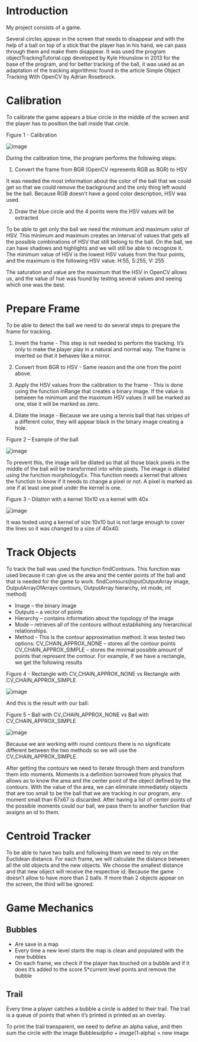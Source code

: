 # Introduction

My project consists of a game.

Several circles appear in the screen that needs to disappear and with the help of a ball on top of a stick that the player has in his hand, we can pass through them and make them disappear.
It was used the program objectTrackingTutorial.cpp developed by Kyle Hounslow in 2013 for the base of the program, and for better tracking of the ball, it was used as an adaptation of the tracking algorithmic found in the article Simple Object Tracking With OpenCV by Adrian Rosebrock.

# Calibration

To calibrate the game appears a blue circle in the middle of the screen and the player has to
position the ball inside that circle.

Figure 1 - Calibration

![image](https://user-images.githubusercontent.com/44119905/144416089-1e95a37e-09eb-49e2-9407-8c43cb3f3b2f.png)


During the calibration time, the program performs the following steps:

1. Convert the frame from BGR (OpenCV represents RGB as BGR) to HSV

It was needed the most information about the color of the ball that we could get so that we could remove the background and the only thing left would be the ball. Because RGB doesn’t have a good color description, HSV was used.

2. Draw the blue circle and the 4 points were the HSV values will be extracted 

To be able to get only the ball we need the minimum and maximum valor of HSV. This minimum and maximum creates an interval of values that gets all the possible
combinations of HSV that still belong to the ball. On the ball, we can have shadows and highlights and we will still be able to recognize it.
The minimum value of HSV is the lowest HSV values from the four points, and the maximum is the following HSV value:
H:55, S:255, V: 255

The saturation and value are the maximum that the HSV in OpenCV allows us, and the value of hue was found by testing several values and seeing which one was the best.

# Prepare Frame

To be able to detect the ball we need to do several steps to prepare the frame for tracking.

1. Invert the frame - This step is not needed to perform the tracking. It’s only to make the player play in a natural and normal way. The frame is inverted so that it behaves like a mirror.

2. Convert from BGR to HSV - Same reason and the one from the point above.

3. Apply the HSV values from the calibration to the frame - This is done using the function inRange that creates a binary image. If the value is between he minimum and the maximum HSV values it will be marked as one, else it will be marked as zero.

4. Dilate the image - Because we are using a tennis ball that has stripes of a different color, they will appear black in the binary image creating a hole.

Figure 2 – Example of the ball

![image](https://user-images.githubusercontent.com/44119905/144416392-7f40352c-f489-4916-8f18-2c0ba0b9a7af.png)

To prevent this, the image will be dilated so that all those black pixels in the middle of the ball will be transformed into white pixels. The image is dilated using the function morphologyEx. This function needs a kernel that allows the function to know if it needs to change a pixel or not. A pixel is marked as one if at least one pixel under the kernel is one.

Figure 3 – Dilation with a kernel 10x10 vs a kernel with 40x

![image](https://user-images.githubusercontent.com/44119905/144416505-bd14ad93-9c71-4981-bb0b-6a5743f652f9.png)

It was tested using a kernel of size 10x10 but is not large enough to cover the lines so it was changed to a size of 40x40.

# Track Objects

To track the ball was used the function findContours. This function was used because it can give us the area and the center points of the ball and that is needed for the game to work. findContours(InputOutputArray image, OutputArrayOfArrays contours, OutputArray hierarchy, int mode, int method)
* Image – the binary image
* Outputs – a vector of points
* Hierarchy – contains information about the topology of the image
* Mode – retrieves all of the contours without establishing any hierarchical relationships.
* Method - This is the contour approximation method. It was tested two options:
  CV_CHAIN_APPROX_NONE – stores all the contour points
  CV_CHAIN_APPROX_SIMPLE – stores the minimal possible amount of points that represent the contour. For example, if we have a rectangle, we get the following results

Figure 4 - Rectangle with CV_CHAIN_APPROX_NONE vs Rectangle with CV_CHAIN_APPROX_SIMPLE

![image](https://user-images.githubusercontent.com/44119905/144416695-71f2ad51-42ba-4c51-afd6-b9acf73cf2d6.png)

And this is the result with our ball:

Figure 5 – Ball with CV_CHAIN_APPROX_NONE vs Ball with CV_CHAIN_APPROX_SIMPLE

![image](https://user-images.githubusercontent.com/44119905/144416836-ddfcc013-f43c-4159-bdb1-1e017d85752c.png)

Because we are working with round contours there is no significate different between the two methods so we will use the CV_CHAIN_APPROX_SIMPLE.

After getting the contours we need to iterate through them and transform them into moments. Moments is a definition borrowed from physics that allows as to know the area and the center point of the object defined by the contours.
With the value of the area, we can eliminate immediately objects that are too small to be the ball that we are tracking in our program, any moment small than 67x67 is discarded. After having a list of center points of the possible moments could our ball, we pass them to another function that assigns an id to them. 

# Centroid Tracker

To be able to have two balls and following them we need to rely on the Euclidean distance. For each frame, we will calculate the distance between all the old objects and the new objects. We choose the smallest distance and that new object will receive the respective id. Because the game doesn’t allow to have more than 2 balls. If more than 2 objects appear on the screen, the third will be ignored.

# Game Mechanics

## Bubbles
* Are save in a map
* Every time a new level starts the map is clean and populated with the new bubbles
* On each frame, we check if the player has touched on a bubble and if it does it’s added to the score 5*current level points and remove the bubble

## Trail

Every time a player catches a bubble a circle is added to their trail. The trail is a queue of points that when it’s printed is printed as an overlay.

To print the trail transparent, we need to define an alpha value, and then sum the circle with the image Bubbles*alpha + image*(1-alpha) = new image


